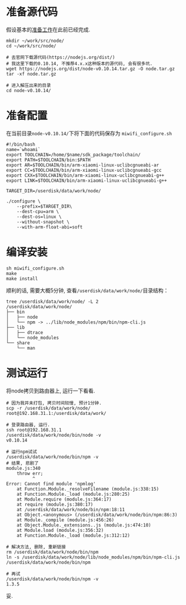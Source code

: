 # 准备源代码
假设基本的[准备工作](/miwifi-zhun-bei-gong-zuo/)在此前已经完成.

    mkdir ~/work/src/node/
    cd ~/work/src/node/

    # 去官网下载源代码(https://nodejs.org/dist/)
    # 我这里下载的0.10.14, 不推荐4.x.x这种版本的源代码, 会有很多坑.
    wget https://nodejs.org/dist/node-v0.10.14.tar.gz -O node.tar.gz
    tar -xf node.tar.gz

    # 进入解压出来的目录
    cd node-v0.10.14/

# 准备配置
在当前目录`node-v0.10.14/`下将下面的代码保存为 `miwifi_configure.sh`

    #!/bin/bash
    name=`whoami`
    export TOOLCHAIN=/home/$name/sdk_package/toolchain/
    export PATH=$TOOLCHAIN/bin:$PATH
    export AR=$TOOLCHAIN/bin/arm-xiaomi-linux-uclibcgnueabi-ar
    export CC=$TOOLCHAIN/bin/arm-xiaomi-linux-uclibcgnueabi-gcc
    export CXX=$TOOLCHAIN/bin/arm-xiaomi-linux-uclibcgnueabi-g++
    export LINK=$TOOLCHAIN/bin/arm-xiaomi-linux-uclibcgnueabi-g++

    TARGET_DIR=/userdisk/data/work/node/

    ./configure \
        --prefix=$TARGET_DIR\
        --dest-cpu=arm \
        --dest-os=linux \
        --without-snapshot \
        --with-arm-float-abi=soft

# 编译安装

    sh miwifi_configure.sh
    make
    make install

顺利的话, 需要大概5分钟, 查看`/userdisk/data/work/node/`目录结构：

    tree /userdisk/data/work/node/ -L 2
    /userdisk/data/work/node/
    ├── bin
    │   ├── node
    │   └── npm -> ../lib/node_modules/npm/bin/npm-cli.js
    ├── lib
    │   ├── dtrace
    │   └── node_modules
    └── share
        └── man

# 测试运行
将node拷贝到路由器上, 运行一下看看.

    # 因为我并未打包, 拷贝时间较慢, 预计1分钟.
    scp -r /userdisk/data/work/node/ root@192.168.31.1:/userdisk/data/work/
    
    # 登录路由器, 运行.
    ssh root@192.168.31.1
    /userdisk/data/work/node/bin/node -v
    v0.10.14

    # 运行npm试试
    /userdisk/data/work/node/bin/npm -v
    # 结果, 悲剧了
    module.js:340
        throw err;
              ^
    Error: Cannot find module 'npmlog'
        at Function.Module._resolveFilename (module.js:338:15)
        at Function.Module._load (module.js:280:25)
        at Module.require (module.js:364:17)
        at require (module.js:380:17)
        at /userdisk/data/work/node/bin/npm:18:11
        at Object.<anonymous> (/userdisk/data/work/node/bin/npm:86:3)
        at Module._compile (module.js:456:26)
        at Object.Module._extensions..js (module.js:474:10)
        at Module.load (module.js:356:32)
        at Function.Module._load (module.js:312:12)

    # 解决方法, 删除, 重新链接
    rm /userdisk/data/work/node/bin/npm
    ln -s /userdisk/data/work/node/lib/node_modules/npm/bin/npm-cli.js /userdisk/data/work/node/bin/npm

    # 再试
    /userdisk/data/work/node/bin/npm -v
    1.3.5

妥.
